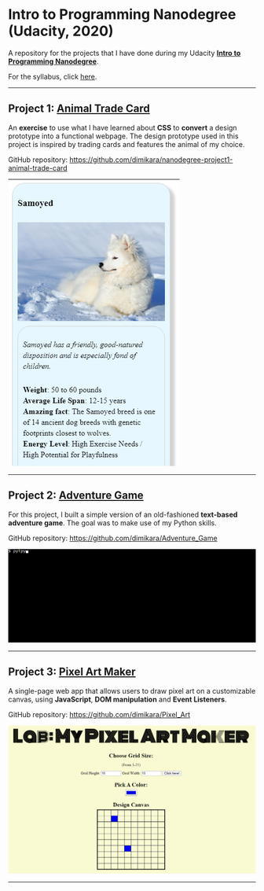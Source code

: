 # **Intro to Programming Nanodegree (Udacity, 2020)**

A repository for the projects that I have done during my Udacity <a href="https://confirm.udacity.com/AQRHZWAD" target="_blank">**Intro to Programming Nanodegree**</a>.

For the syllabus, click <a href=".syllabus-nd000-default-en-us.pdf" target="_blank">here</a>.  
___

## **Project 1:** <a href="https://codepen.io/dimitraK/full/rprEzy/" target="_blank">**Animal Trade Card**</a>

An **exercise** to use what I have learned about **CSS** to **convert** a design prototype into a functional webpage. The design prototype used in this project is inspired by trading cards and features the animal of my choice.

GitHub repository: <a href="https://github.com/dimikara/nanodegree-project1-animal-trade-card" target="_blank">https://github.com/dimikara/nanodegree-project1-animal-trade-card</a>

![Screenshot1](./img/AnimalCardScreenshot.PNG "Sceenshot of part of the Animal Card")

___

## **Project 2:** <a href="https://github.com/dimikara/Adventure_Game" target="_blank">**Adventure Game**</a>

For this project, I built a simple version of an old-fashioned **text-based adventure game**. The goal was to make use of my Python skills.

GitHub repository: <a href="https://github.com/dimikara/Adventure_Game" target="_blank">https://github.com/dimikara/Adventure_Game</a>

![Screenshot2](./img/Adventure_Game.gif "The introductory text")

___

## **Project 3:** <a href="https://dimikara.github.io/Pixel_Art/" target="_blank">**Pixel Art Maker**</a>

A single-page web app that allows users to draw pixel art on a customizable canvas, using **JavaScript**, **DOM manipulation** and **Event Listeners**.

GitHub repository: <a href="https://github.com/dimikara/Pixel_Art" target="_blank">https://github.com/dimikara/Pixel_Art</a>

![Screenshot4](./img/Pixel_Art_Maker_screenshot.PNG "A screenshot of Pixel Art Maker")

___


